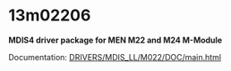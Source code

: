 # 13m02206

**MDIS4 driver package for MEN M22 and M24 M-Module**

Documentation: [DRIVERS/MDIS_LL/M022/DOC/main.html](DRIVERS/MDIS_LL/M022/DOC/main.html)
